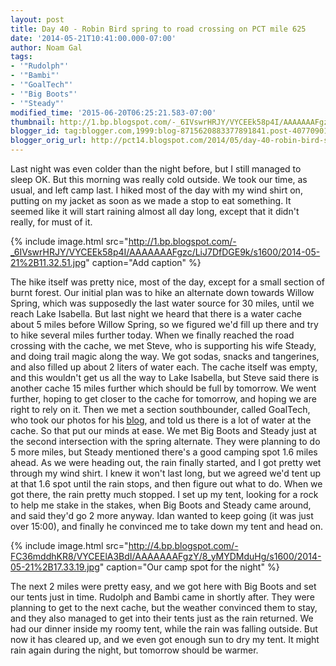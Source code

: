 ```yaml
---
layout: post
title: Day 40 - Robin Bird spring to road crossing on PCT mile 625
date: '2014-05-21T10:41:00.000-07:00'
author: Noam Gal
tags:
- '"Rudolph"'
- '"Bambi"'
- '"GoalTech"'
- '"Big Boots"'
- '"Steady"'
modified_time: '2015-06-20T06:25:21.583-07:00'
thumbnail: http://1.bp.blogspot.com/-_6IVswrHRJY/VYCEEk58p4I/AAAAAAAFgzc/LiJ7DfDGE9k/s72-c/2014-05-21%2B11.32.51.jpg
blogger_id: tag:blogger.com,1999:blog-8715620883377891841.post-407709010667554162
blogger_orig_url: http://pct14.blogspot.com/2014/05/day-40-robin-bird-spring-to-road.html
---
```


Last night was even colder than the night before, but I still managed to sleep OK. But this morning was really cold outside. We took our time, as usual, and left camp last. I hiked most of the day with my wind shirt on, putting on my jacket as soon as we made a stop to eat something. It seemed like it will start raining almost all day long, except that it didn't really, for must of it.

{% include image.html src="http://1.bp.blogspot.com/-_6IVswrHRJY/VYCEEk58p4I/AAAAAAAFgzc/LiJ7DfDGE9k/s1600/2014-05-21%2B11.32.51.jpg" caption="Add caption" %}

The hike itself was pretty nice, most of the day, except for a small section of burnt forest. Our initial plan was to hike an alternate down towards Willow Spring, which was supposedly the last water source for 30 miles, until we reach Lake Isabella. But last night we heard that there is a water cache about 5 miles before Willow Spring, so we figured we'd fill up there and try to hike several miles further today. When we finally reached the road crossing with the cache, we met Steve, who is supporting his wife Steady, and doing trail magic along the way. We got sodas, snacks and tangerines, and also filled up about 2 liters of water each. The cache itself was empty, and this wouldn't get us all the way to Lake Isabella, but Steve said there is another cache 15 miles further which should be full by tomorrow. We went further, hoping to get closer to the cache for tomorrow, and hoping we are right to rely on it. Then we met a section southbounder, called GoalTech, who took our photos for his [blog](http://goaltechhikes.blogspot.co.il/2014/05/day-6-bird-spring-pass-to-piute-mtn-road.html), and told us there is a lot of water at the cache. So that put our minds at ease. We met Big Boots and Steady just at the second intersection with the spring alternate. They were planning to do 5 more miles, but Steady mentioned there's a good camping spot 1.6 miles ahead. As we were heading out, the rain finally started, and I got pretty wet through my wind shirt. I knew it won't last long, but we agreed we'd tent up at that 1.6 spot until the rain stops, and then figure out what to do. When we got there, the rain pretty much stopped. I set up my tent, looking for a rock to help me stake in the stakes, when Big Boots and Steady came around, and said they'd go 2 more anyway. Idan wanted to keep going (it was just over 15:00), and finally he convinced me to take down my tent and head on.

{% include image.html src="http://4.bp.blogspot.com/-FC36mddhKR8/VYCEElA3BdI/AAAAAAAFgzY/8_yMYDMduHg/s1600/2014-05-21%2B17.33.19.jpg" caption="Our camp spot for the night" %}

The next 2 miles were pretty easy, and we got here with Big Boots and set our tents just in time. Rudolph and Bambi came in shortly after. They were planning to get to the next cache, but the weather convinced them to stay, and they also managed to get into their tents just as the rain returned. We had our dinner inside my roomy tent, while the rain was falling outside. But now it has cleared up, and we even got enough sun to dry my tent. It might rain again during the night, but tomorrow should be warmer.
